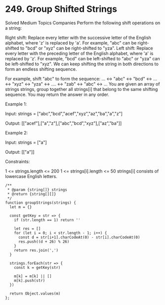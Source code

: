 # 249. Group Shifted Strings

Solved
Medium
Topics
Companies
Perform the following shift operations on a string:

Right shift: Replace every letter with the successive letter of the English alphabet, where 'z' is replaced by 'a'. For example, "abc" can be right-shifted to "bcd" or "xyz" can be right-shifted to "yza".
Left shift: Replace every letter with the preceding letter of the English alphabet, where 'a' is replaced by 'z'. For example, "bcd" can be left-shifted to "abc" or "yza" can be left-shifted to "xyz".
We can keep shifting the string in both directions to form an endless shifting sequence.

For example, shift "abc" to form the sequence: ... <-> "abc" <-> "bcd" <-> ... <-> "xyz" <-> "yza" <-> .... <-> "zab" <-> "abc" <-> ...
You are given an array of strings strings, group together all strings[i] that belong to the same shifting sequence. You may return the answer in any order.

Example 1:

Input: strings = ["abc","bcd","acef","xyz","az","ba","a","z"]

Output: [["acef"],["a","z"],["abc","bcd","xyz"],["az","ba"]]

Example 2:

Input: strings = ["a"]

Output: [["a"]]

Constraints:

1 <= strings.length <= 200
1 <= strings[i].length <= 50
strings[i] consists of lowercase English letters.

```
/**
 * @param {string[]} strings
 * @return {string[][]}
 */
function groupStrings(strings) {
  let m = {}

  const getKey = str => {
    if (str.length == 1) return ''

    let res = []
    for (let i = 0; i < str.length - 1; i++) {
      const d = str[i+1].charCodeAt(0) - str[i].charCodeAt(0)
      res.push((d + 26) % 26)
    }
    return res.join(',')
  }

  strings.forEach(str => {
    const k = getKey(str)

    m[k] = m[k] || []
    m[k].push(str)
  })

  return Object.values(m)
};
```
